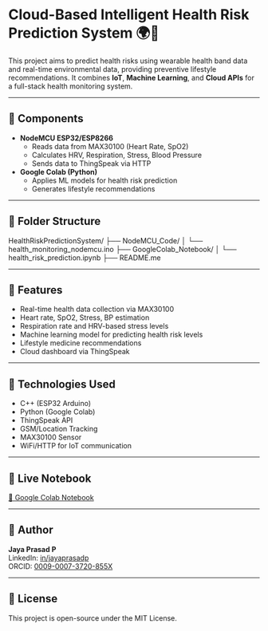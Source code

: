 # Cloud-Based Intelligent Health Risk Prediction System 🌍💓

This project aims to predict health risks using wearable health band data and real-time environmental data, providing preventive lifestyle recommendations. It combines **IoT**, **Machine Learning**, and **Cloud APIs** for a full-stack health monitoring system.

---

## 🔧 Components

- **NodeMCU ESP32/ESP8266**
  - Reads data from MAX30100 (Heart Rate, SpO2)
  - Calculates HRV, Respiration, Stress, Blood Pressure
  - Sends data to ThingSpeak via HTTP
- **Google Colab (Python)**
  - Applies ML models for health risk prediction
  - Generates lifestyle recommendations

---

## 📁 Folder Structure

HealthRiskPredictionSystem/
├── NodeMCU_Code/
│ └── health_monitoring_nodemcu.ino
├── GoogleColab_Notebook/
│ └── health_risk_prediction.ipynb
├── README.me


---

## 🚀 Features

- Real-time health data collection via MAX30100
- Heart rate, SpO2, Stress, BP estimation
- Respiration rate and HRV-based stress levels
- Machine learning model for predicting health risk levels
- Lifestyle medicine recommendations
- Cloud dashboard via ThingSpeak

---

## 📡 Technologies Used

- C++ (ESP32 Arduino)
- Python (Google Colab)
- ThingSpeak API
- GSM/Location Tracking
- MAX30100 Sensor
- WiFi/HTTP for IoT communication

---

## 🔗 Live Notebook

[📘 Google Colab Notebook](https://colab.research.google.com/drive/1-ITufjy4a4afelHyJp9xl5jF-FBefqx0?usp=sharing)

---

## 📌 Author

**Jaya Prasad P**  
LinkedIn: [in/jayaprasadp](https://www.linkedin.com/in/jayaprasadp)  
ORCID: [0009-0007-3720-855X](https://orcid.org/0009-0007-3720-855X)

---

## 📄 License

This project is open-source under the MIT License.
